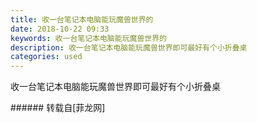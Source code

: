 ```yaml
---
title: 收一台笔记本电脑能玩魔兽世界的
date: 2018-10-22 09:33
keywords: 收一台笔记本电脑能玩魔兽世界的
description: 收一台笔记本电脑能玩魔兽世界即可最好有个小折叠桌
categories: used
---
```

<td class="t_f" id="postmessage_2136187">

收一台笔记本电脑能玩魔兽世界即可最好有个小折叠桌<img alt="" border="0" class="zoom" data-cf-modified-7c18f818ce41dfe77ddf2fd4-="" file="http://www.flw.ph//mobcent//app/data/phiz/default/06.png" id="aimg_ImywB" lazyloadthumb="1" onclick="" onmouseover="" src="http://www.flw.ph//mobcent//app/data/phiz/default/06.png"/><br/>
</td>
###### 转载自[菲龙网]